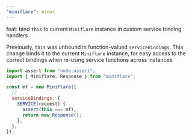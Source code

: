 ```yaml
---
"miniflare": minor
---
```


feat: bind `this` to current `Miniflare` instance in custom service binding handlers

Previously, `this` was unbound in function-valued `serviceBindings`. This change binds it to the current `Miniflare` instance, for easy access to the correct bindings when re-using service functions across instances.

<!--prettier-ignore-start-->

```js
import assert from "node:assert";
import { Miniflare, Response } from "miniflare";

const mf = new Miniflare({
  // ...
  serviceBindings: { 
    SERVICE(request) {
      assert(this === mf);
      return new Response();
    },
  },
});
```

<!--prettier-ignore-end-->
